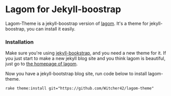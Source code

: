 # Lagom for Jekyll-boostrap

Lagom-Theme is a jekyll-boostrap version of [lagom](https://github.com/swanson/lagom). It's a theme for jekyll-boostrap, you can install it easily.

### Installation

Make sure you're using [jekyll-bookstrap](http://jekyllbootstrap.com/), and you need a new theme for it. If you just start to make a new jekyll blog site and you think lagom is beautiful, just go to [the homepage of lagom](https://github.com/swanson/lagom).

Now you have a jekyll-bootstrap blog site, run code below to install lagom-theme.

```
rake theme:install git="https://github.com/Witcher42/lagom-theme"
```